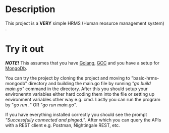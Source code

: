 # Description

This project is a **VERY** simple HRMS (Human reosurce management system) .

# Try it out

***NOTE!*** This assumes that you have [Golang](https://go.dev/doc/install), [GCC](https://jmeubank.github.io/tdm-gcc/) and you have a setup for [MongoDb](https://www.mongodb.com/docs/manual/tutorial/getting-started/).

You can try the project by cloning the project and moving to "basic-hrms-mongodb" directory and building the main.go file by running *"go build main.go"* command in the directory. After this you should setup your environemtn variables either hard coding them into the file or setting up environment variables other way e.g. cmd. Lastly you can run the program by "*go run .*" OR "*go run main.go*".

If you have everything installed correctly you should see the prompt *"Successfully connected and pinged."*. After which you can query the APIs with a REST client e.g. Postman, Nightingale REST, etc.